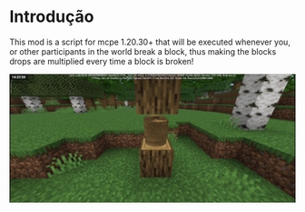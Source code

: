 # Introdução

This mod is a script for mcpe 1.20.30+ that will be executed whenever you, or other participants in the world break a block, thus making the blocks drops are multiplied every time a block is broken!

![Img_!](Images/Screenshot_2023-08-06-14-23-34-715_com.miui.gallery.jpg)
